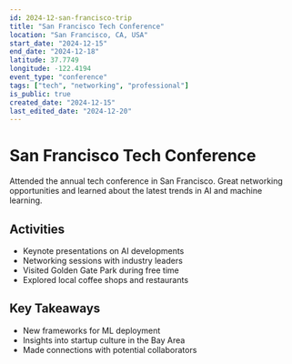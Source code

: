 ```yaml
---
id: 2024-12-san-francisco-trip
title: "San Francisco Tech Conference"
location: "San Francisco, CA, USA"
start_date: "2024-12-15"
end_date: "2024-12-18"
latitude: 37.7749
longitude: -122.4194
event_type: "conference"
tags: ["tech", "networking", "professional"]
is_public: true
created_date: "2024-12-15"
last_edited_date: "2024-12-20"
---
```


# San Francisco Tech Conference

Attended the annual tech conference in San Francisco. Great networking opportunities and learned about the latest trends in AI and machine learning.

## Activities
- Keynote presentations on AI developments
- Networking sessions with industry leaders
- Visited Golden Gate Park during free time
- Explored local coffee shops and restaurants

## Key Takeaways
- New frameworks for ML deployment
- Insights into startup culture in the Bay Area
- Made connections with potential collaborators
